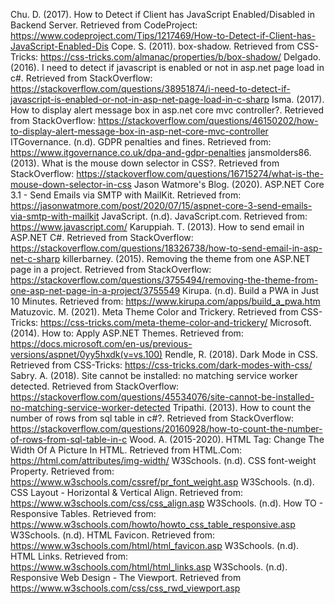 Chu. D. (2017). How to Detect if Client has JavaScript Enabled/Disabled in Backend Server. Retrieved from CodeProject: https://www.codeproject.com/Tips/1217469/How-to-Detect-if-Client-has-JavaScript-Enabled-Dis 
Cope. S. (2011). box-shadow. Retrieved from CSS-Tricks: https://css-tricks.com/almanac/properties/b/box-shadow/
Delgado. (2016). I need to detect if javascript is enabled or not in asp.net page load in c#. Retrieved from StackOverflow: https://stackoverflow.com/questions/38951874/i-need-to-detect-if-javascript-is-enabled-or-not-in-asp-net-page-load-in-c-sharp 
Isma. (2017). How to display alert message box in asp.net core mvc controller?. Retrieved from StackOverflow: https://stackoverflow.com/questions/46150202/how-to-display-alert-message-box-in-asp-net-core-mvc-controller    
ITGovernance. (n.d). GDPR penalties and fines. Retrieved from: https://www.itgovernance.co.uk/dpa-and-gdpr-penalties 
jansmolders86. (2013). What is the mouse down selector in CSS?. Retrieved from StackOverflow: https://stackoverflow.com/questions/16715274/what-is-the-mouse-down-selector-in-css
Jason Watmore's Blog. (2020). ASP.NET Core 3.1 - Send Emails via SMTP with MailKit. Retrieved from: https://jasonwatmore.com/post/2020/07/15/aspnet-core-3-send-emails-via-smtp-with-mailkit
JavaScript. (n.d). JavaScript.com. Retrieved from: https://www.javascript.com/ 
Karuppiah. T. (2013). How to send email in ASP.NET C#. Retrieved from StackOverflow: https://stackoverflow.com/questions/18326738/how-to-send-email-in-asp-net-c-sharp
killerbarney. (2015). Removing the theme from one ASP.NET page in a project. Retrieved from StackOverflow: https://stackoverflow.com/questions/3755494/removing-the-theme-from-one-asp-net-page-in-a-project/3755549 
Kirupa. (n.d). Build a PWA in Just 10 Minutes. Retrieved from: https://www.kirupa.com/apps/build_a_pwa.htm 
Matuzovic. M. (2021). Meta Theme Color and Trickery. Retrieved from CSS-Tricks: https://css-tricks.com/meta-theme-color-and-trickery/ 
Microsoft. (2014). How to: Apply ASP.NET Themes. Retrieved from: https://docs.microsoft.com/en-us/previous-versions/aspnet/0yy5hxdk(v=vs.100)
Rendle, R. (2018). Dark Mode in CSS. Retrieved from CSS-Tricks: https://css-tricks.com/dark-modes-with-css/
Sabry. A. (2018). Site cannot be installed: no matching service worker detected. Retrieved from StackOverflow: https://stackoverflow.com/questions/45534076/site-cannot-be-installed-no-matching-service-worker-detected 
Tripathi. (2013). How to count the number of rows from sql table in c#?. Retrieved from StackOverflow: https://stackoverflow.com/questions/20160928/how-to-count-the-number-of-rows-from-sql-table-in-c
Wood. A. (2015-2020). HTML Tag: Change The Width Of A Picture In HTML. Retrieved from HTML.Com: https://html.com/attributes/img-width/
W3Schools. (n.d). CSS font-weight Property. Retrieved from: https://www.w3schools.com/cssref/pr_font_weight.asp
W3Schools. (n.d). CSS Layout - Horizontal & Vertical Align. Retrieved from: https://www.w3schools.com/css/css_align.asp
W3Schools. (n.d). How TO - Responsive Tables. Retrieved from: https://www.w3schools.com/howto/howto_css_table_responsive.asp
W3Schools. (n.d). HTML Favicon. Retrieved from: https://www.w3schools.com/html/html_favicon.asp 
W3Schools. (n.d). HTML Links. Retrieved from: https://www.w3schools.com/html/html_links.asp 
W3Schools. (n.d). Responsive Web Design - The Viewport. Retrieved from https://www.w3schools.com/css/css_rwd_viewport.asp 
